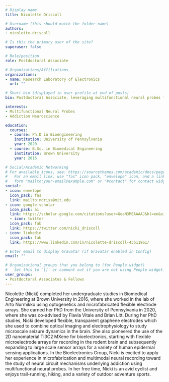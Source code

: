 ```yaml
---
# Display name
title: Nicolette Driscoll

# Username (this should match the folder name)
authors:
- nicolette-driscoll

# Is this the primary user of the site?
superuser: false

# Role/position
role: Postdoctoral Associate

# Organizations/Affiliations
organizations:
- name: Research Laboratory of Electronics
  url: ""

# Short bio (displayed in user profile at end of posts)
bio: Postdoctoral Associate, leveraging multifunctional neural probes for multimodal interrogation of brain circuits.

interests:
- Multifunctional Neural Probes
- Addiction Neuroscience

education:
  courses:
  - course: Ph.D in Bioengineering
    institution: University of Pennsylvania
    year: 2020
  - course: B.Sc. in Biomedical Engineering
    institution: Brown University
    year: 2016

# Social/Academic Networking
# For available icons, see: https://sourcethemes.com/academic/docs/page-builder/#icons
#   For an email link, use "fas" icon pack, "envelope" icon, and a link in the
#   form "mailto:your-email@example.com" or "#contact" for contact widget.
social:
- icon: envelope
  icon_pack: fas
  link: mailto:ndriss@mit.edu
- icon: google-scholar
  icon_pack: ai
  link: https://scholar.google.com/citations?user=GeaN3MEAAAAJ&hl=en&oi=ao
  - icon: twitter
  icon_pack: fab
  link: https://twitter.com/nicki_driscoll
- icon: linkedin
  icon_pack: fab
  link: https://www.linkedin.com/in/nicolette-driscoll-43b11961/

# Enter email to display Gravatar (if Gravatar enabled in Config)
email: ""

# Organizational groups that you belong to (for People widget)
#   Set this to `[]` or comment out if you are not using People widget.
user_groups:
- Postdoctoral Associates & Fellows
---
```


Nicolette (Nicki) completed her undergraduate studies in Biomedical Engineering at Brown University in 2016, where she worked in the lab of Arto Nurmikko using optogenetics and microfabricated flexible electrode arrays. She earned her PhD from the University of Pennsylvania in 2020, where she was co-advised by Flavia Vitale and Brian Litt. During her PhD studies, Nicki developed flexible, transparent graphene electrodes which she used to combine optical imaging and electrophysiology to study microscale seizure dynamics in the brain. She also pioneered the use of the 2D nanomaterial Ti3C2 MXene for bioelectronics, starting with flexible microelectrode arrays for recording in the rodent brain and subsequently expanding to large scale sensor arrays for a variety of human epidermal sensing applications. In the Bioelectronics Group, Nicki is excited to apply her experience in microfabrication and multimodal neural recording toward the study of neural circuit mechanisms underlying addiction using multifunctional neural probes. In her free time, Nicki is an avid cyclist and enjoys trail-running, hiking, and a variety of outdoor adventure sports.
